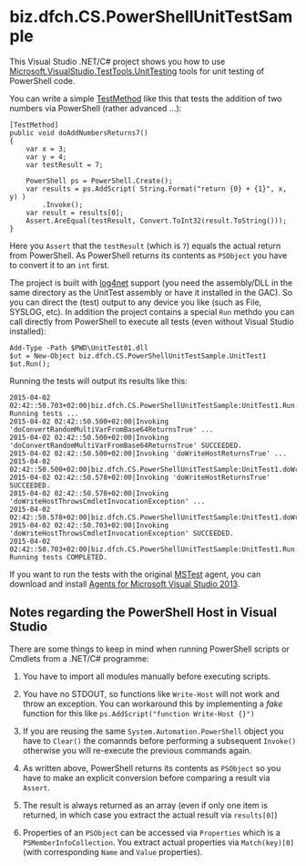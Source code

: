 # biz.dfch.CS.PowerShellUnitTestSample

This Visual Studio .NET/C# project shows you how to use [Microsoft.VisualStudio.TestTools.UnitTesting](https://msdn.microsoft.com/en-us/library/microsoft.visualstudio.testtools.unittesting.aspx) tools for unit testing of PowerShell code.

You can write a simple [TestMethod](https://msdn.microsoft.com/en-us/library/microsoft.visualstudio.testtools.unittesting.testmethodattribute.aspx) like this that tests the addition of two numbers via PowerShell (rather advanced ...):

	[TestMethod]
	public void doAddNumbersReturns7()
	{
		var x = 3;
		var y = 4;
		var testResult = 7;

		PowerShell ps = PowerShell.Create();
		var results = ps.AddScript( String.Format("return {0} + {1}", x, y) )
			.Invoke();
		var result = results[0];
		Assert.AreEqual(testResult, Convert.ToInt32(result.ToString()));
	}

Here you `Assert` that the `testResult` (which is `7`) equals the actual return from PowerShell. As PowerShell returns its contents as `PSObject` you have to convert it to an `int` first.

The project is built with [log4net](http://logging.apache.org/log4net/) support (you need the assembly/DLL in the same directory as the UnitTest assembly or have it installed in the GAC). So you can direct the (test) output to any device you like (such as File, SYSLOG, etc). In addition the project contains a special `Run` methdo you can call directly from PowerShell to execute all tests (even without Visual Studio installed):

	Add-Type -Path $PWD\UnitTest01.dll
	$ut = New-Object biz.dfch.CS.PowerShellUnitTestSample.UnitTest1
	$ut.Run();

Running the tests will output its results like this:

	2015-04-02 02:42::50.703+02:00|biz.dfch.CS.PowerShellUnitTestSample:UnitTest1.Run: Running tests ...
	2015-04-02 02:42::50.500+02:00|Invoking 'doConvertRandomMultiVarFromBase64ReturnsTrue' ...
	2015-04-02 02:42::50.500+02:00|Invoking 'doConvertRandomMultiVarFromBase64ReturnsTrue' SUCCEEDED.
	2015-04-02 02:42::50.500+02:00|Invoking 'doWriteHostReturnsTrue' ...
	2015-04-02 02:42::50.500+02:00|biz.dfch.CS.PowerShellUnitTestSample:UnitTest1.doWriteHostReturnsTrue
	2015-04-02 02:42::50.578+02:00|Invoking 'doWriteHostReturnsTrue' SUCCEEDED.
	2015-04-02 02:42::50.578+02:00|Invoking 'doWriteHostThrowsCmdletInvocationException' ...
	2015-04-02 02:42::50.578+02:00|biz.dfch.CS.PowerShellUnitTestSample:UnitTest1.doWriteHostThrowsCmdletInvocationException
	2015-04-02 02:42::50.703+02:00|Invoking 'doWriteHostThrowsCmdletInvocationException' SUCCEEDED.
	2015-04-02 02:42::50.703+02:00|biz.dfch.CS.PowerShellUnitTestSample:UnitTest1.Run: Running tests COMPLETED.

If you want to run the tests with the original [MSTest](https://msdn.microsoft.com/en-us/library/jj155804.aspx) agent, you can download and install [Agents for Microsoft Visual Studio 2013](https://www.microsoft.com/en-us/download/confirmation.aspx?id=40750).

## Notes regarding the PowerShell Host in Visual Studio

There are some things to keep in mind when running PowerShell scripts or Cmdlets from a .NET/C# programme:

1. You have to import all modules manually before executing scripts.

2. You have no STDOUT, so functions like `Write-Host` will not work and throw an exception. You can workaround this by implementing a *fake* function for this like `ps.AddScript("function Write-Host {}")`

3. If you are reusing the same `System.Automation.PowerShell` object you have to `Clear()` the comannds before performing a subsequent `Invoke()` otherwise you will re-execute the previous commands again.

4. As written above, PowerShell returns its contents as `PSObject` so you have to make an explicit conversion before comparing a result via `Assert`.

5. The result is always returned as an array (even if only one item is returned, in which case you extract the actual result via `results[0]`)

6. Properties of an `PSObject` can be accessed via `Properties` which is a `PSMemberInfoCollection`. You extract actual properties via `Match(key)[0]` (with corresponding `Name` and `Value` properties).
